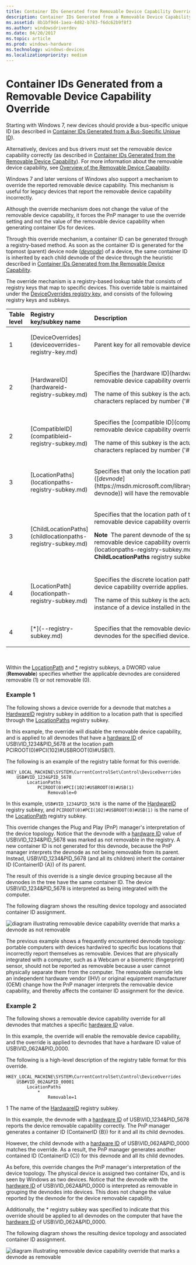 ```yaml
---
title: Container IDs Generated from Removable Device Capability Override
description: Container IDs Generated from a Removable Device Capability Override
ms.assetid: 8b1bf9d4-1aea-4d82-b783-f6dc62b9f8f3
ms.author: windowsdriverdev
ms.date: 04/20/2017
ms.topic: article
ms.prod: windows-hardware
ms.technology: windows-devices
ms.localizationpriority: medium
---
```


# Container IDs Generated from a Removable Device Capability Override


Starting with Windows 7, new devices should provide a bus-specific unique ID (as described in [Container IDs Generated from a Bus-Specific Unique ID](container-ids-generated-from-a-bus-specific-unique-id.md)).

Alternatively, devices and bus drivers must set the removable device capability correctly (as described in [Container IDs Generated from the Removable Device Capability](container-ids-generated-from-the-removable-device-capability.md)). For more information about the removable device capability, see [Overview of the Removable Device Capability](overview-of-the-removable-device-capability.md).

Windows 7 and later versions of Windows also support a mechanism to override the reported removable device capability. This mechanism is useful for legacy devices that report the removable device capability incorrectly.

Although the override mechanism does not change the value of the removable device capability, it forces the PnP manager to use the override setting and not the value of the removable device capability when generating container IDs for devices.

Through this override mechanism, a container ID can be generated through a registry-based method. As soon as the container ID is generated for the topmost (parent) device node ([*devnode*](https://msdn.microsoft.com/library/windows/hardware/ff556277#wdkgloss-devnode)) of a device, the same container ID is inherited by each child devnode of the device through the heuristic described in [Container IDs Generated from the Removable Device Capability](container-ids-generated-from-the-removable-device-capability.md).

The override mechanism is a registry-based lookup table that consists of registry keys that map to specific devices. This override table is maintained under the [DeviceOverrides registry key](deviceoverrides-registry-key.md), and consists of the following registry keys and subkeys.

<table>
<colgroup>
<col width="33%" />
<col width="33%" />
<col width="33%" />
</colgroup>
<thead>
<tr class="header">
<th align="left">Table level</th>
<th align="left">Registry key/subkey name</th>
<th align="left">Description</th>
</tr>
</thead>
<tbody>
<tr class="odd">
<td align="left"><p>1</p></td>
<td align="left"><p>[DeviceOverrides](deviceoverrides-registry-key.md)</p></td>
<td align="left"><p>Parent key for all removable device capability overrides.</p></td>
</tr>
<tr class="even">
<td align="left"><p>2</p></td>
<td align="left"><p>[HardwareID](hardwareid-registry-subkey.md)</p></td>
<td align="left"><p>Specifies the [hardware ID](hardware-ids.md) of a device to which the removable device capability override applies.</p>
<p>The name of this subkey is the actual hardware ID, with all backslash ('\') characters replaced by number ('#') characters.</p></td>
</tr>
<tr class="odd">
<td align="left"><p>2</p></td>
<td align="left"><p>[CompatibleID](compatibleid-registry-subkey.md)</p></td>
<td align="left"><p>Specifies the [compatible ID](compatible-ids.md) of a device to which the removable device capability override applies.</p>
<p>The name of this subkey is the actual hardware ID, with all backslash ('\') characters replaced by number ('#') characters.</p></td>
</tr>
<tr class="even">
<td align="left"><p>3</p></td>
<td align="left"><p>[LocationPaths](locationpaths-registry-subkey.md)</p></td>
<td align="left"><p>Specifies that only the location path of the device's parent device node ([<em>devnode</em>](https://msdn.microsoft.com/library/windows/hardware/ff556277#wdkgloss-devnode)) will have the removable device capability override applied.</p></td>
</tr>
<tr class="odd">
<td align="left"><p>3</p></td>
<td align="left"><p>[ChildLocationPaths](childlocationpaths-registry-subkey.md)</p></td>
<td align="left"><p>Specifies that the location path of the device's child devnodes will have the removable device capability override applied.</p>
<div class="alert">
<strong>Note</strong>  The parent devnode of the specified device are not affected by the removable device capability override, unless a [LocationPaths](locationpaths-registry-subkey.md) registry subkey is also specified or a <strong>ChildLocationPaths</strong> registry subkey is specified for the parent devnode.
</div>
<div>
 
</div></td>
</tr>
<tr class="even">
<td align="left"><p>4</p></td>
<td align="left"><p>[LocationPath](locationpath-registry-subkey.md)</p></td>
<td align="left"><p>Specifies the discrete location path of the devnode to which the removable device capability override applies.</p>
<p>The name of this subkey is the actual location path for a single devnode instance of a device installed in the computer.</p></td>
</tr>
<tr class="odd">
<td align="left"><p>4</p></td>
<td align="left"><p>[*](--registry-subkey.md)</p></td>
<td align="left"><p>Specifies that the removable device capability override applies to all devnodes for the specified device.</p></td>
</tr>
</tbody>
</table>

 

Within the [LocationPath](locationpath-registry-subkey.md) and [\*](--registry-subkey.md) registry subkeys, a DWORD value (**Removable**) specifies whether the applicable devnodes are considered removable (1) or not removable (0).

### <a href="" id="example-1"></a> Example 1

The following shows a device override for a devnode that matches a [HardwareID](hardwareid-registry-subkey.md) registry subkey in addition to a location path that is specified through the [LocationPaths](locationpaths-registry-subkey.md) registry subkey.

In this example, the override will disable the removable device capability, and is applied to all devnodes that have a [hardware ID](hardware-ids.md) of USB\\VID_1234&PID_5678 at the location path PCIROOT(0)\#PCI(102)\#USBROOT(0)\#USB(1).

The following is an example of the registry table format for this override.

```
HKEY_LOCAL_MACHINE\SYSTEM\CurrentControlSet\Control\DeviceOverrides
    USB#VID_1234&PID_5678
        LocationPaths
            PCIROOT(0)#PCI(102)#USBROOT(0)#USB(1)
                Removable=0
```

In this example, `USB#VID_1234&PID_5678 `is the name of the [HardwareID](hardwareid-registry-subkey.md) registry subkey, and `PCIROOT(0)#PCI(102)#USBROOT(0)#USB(1)` is the name of the [LocationPath](locationpath-registry-subkey.md) registry subkey.

This override changes the Plug and Play (PnP) manager's interpretation of the device topology. Notice that the devnode with a [hardware ID](hardware-ids.md) value of USB\\VID_1234&PID_5678 was marked as not removable in the registry. A new container ID is not generated for this devnode, because the PnP manager interprets the devnode as not being removable from its parent. Instead, USB\\VID_1234&PID_5678 (and all its children) inherit the container ID (ContainerID {A}) of its parent.

The result of this override is a single device grouping because all the devnodes in the tree have the same container ID. The device USB\\VID_1234&PID_5678 is interpreted as being integrated with the computer.

The following diagram shows the resulting device topology and associated container ID assignment.

![diagram illustrating removable device capability override that marks a devnode as not removable](images/containerid-4.png)

The previous example shows a frequently encountered devnode topology: portable computers with devices hardwired to specific bus locations that incorrectly report themselves as removable. Devices that are physically integrated with a computer, such as a Webcam or a biometric (fingerprint) sensor, should not be reported as removable because a user cannot physically separate them from the computer. The removable override lets an independent hardware vendor (IHV) or original equipment manufacturer (OEM) change how the PnP manager interprets the removable device capability, and thereby affects the container ID assignment for the device.

### Example 2

The following shows a removable device capability override for all devnodes that matches a specific [hardware ID](hardware-ids.md) value.

In this example, the override will enable the removable device capability, and the override is applied to devnodes that have a hardware ID value of USB\\VID_062A&PID_0000.

The following is a high-level description of the registry table format for this override.

```
HKEY_LOCAL_MACHINE\SYSTEM\CurrentControlSet\Control\DeviceOverrides
    USB#VID_062A&PID_00001
        LocationPaths
            *
                Removable=1
```

1 The name of the [HardwareID](hardwareid-registry-subkey.md) registry subkey.

In this example, the devnode with a [hardware ID](hardware-ids.md) of USB\\VID_1234&PID_5678 reports the device removable capability correctly. The PnP manager generates a container ID (ContainerID {B}) for it and all its child devnodes.

However, the child devnode with a [hardware ID](hardware-ids.md) of USB\\VID_062A&PID_0000 matches the override. As a result, the PnP manager generates another contained ID (ContainerID {C}) for this devnode and all its child devnodes.

As before, this override changes the PnP manager's interpretation of the device topology. The physical device is assigned two container IDs, and is seen by Windows as two devices. Notice that the devnode with the [hardware ID](hardware-ids.md) of USB\\VID_062A&PID_0000 is interpreted as removable in grouping the devnodes into devices. This does not change the value reported by the devnode for the device removable capability.

Additionally, the \* registry subkey was specified to indicate that this override should be applied to all devnodes on the computer that have the [hardware ID](hardware-ids.md) of USB\\VID_062A&PID_0000.

The following diagram shows the resulting device topology and associated container ID assignment.

![diagram illustrating removable device capability override that marks a devnode as removable](images/containerid-5.png)

 

 





